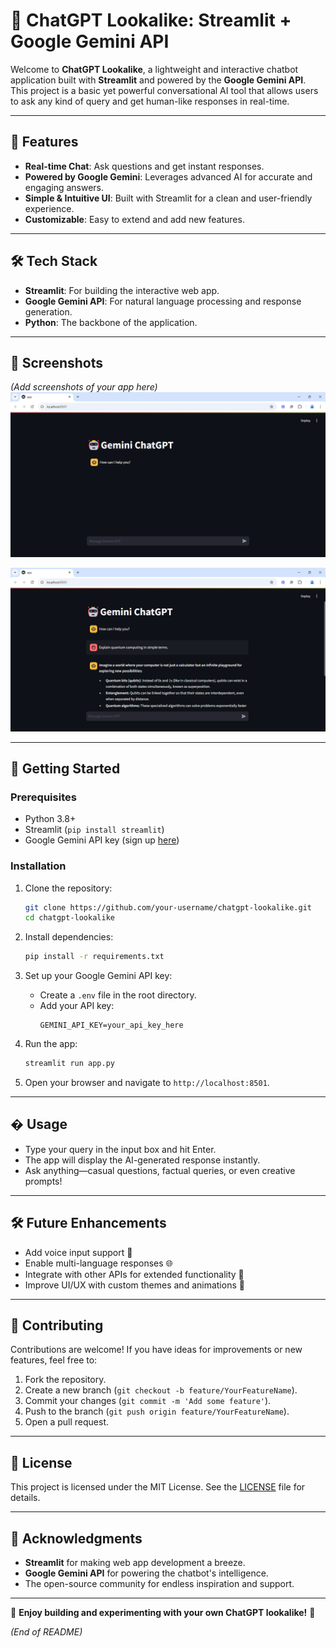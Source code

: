 # 🤖 ChatGPT Lookalike: Streamlit + Google Gemini API  

Welcome to **ChatGPT Lookalike**, a lightweight and interactive chatbot application built with **Streamlit** and powered by the **Google Gemini API**. This project is a basic yet powerful conversational AI tool that allows users to ask any kind of query and get human-like responses in real-time.  

---

## 🚀 Features  
- **Real-time Chat**: Ask questions and get instant responses.  
- **Powered by Google Gemini**: Leverages advanced AI for accurate and engaging answers.  
- **Simple & Intuitive UI**: Built with Streamlit for a clean and user-friendly experience.  
- **Customizable**: Easy to extend and add new features.  

---

## 🛠️ Tech Stack  
- **Streamlit**: For building the interactive web app.  
- **Google Gemini API**: For natural language processing and response generation.  
- **Python**: The backbone of the application.  

---

## 📸 Screenshots  
*(Add screenshots of your app here)*  
![Welcome text](welcom.png)

![Chat text](chat.png)

---

## 🚀 Getting Started  

### Prerequisites  
- Python 3.8+  
- Streamlit (`pip install streamlit`)  
- Google Gemini API key (sign up [here](https://ai.google.dev/))  

### Installation  
1. Clone the repository:  
   ```bash  
   git clone https://github.com/your-username/chatgpt-lookalike.git  
   cd chatgpt-lookalike  
   ```  

2. Install dependencies:  
   ```bash  
   pip install -r requirements.txt  
   ```  

3. Set up your Google Gemini API key:  
   - Create a `.env` file in the root directory.  
   - Add your API key:  
     ```  
     GEMINI_API_KEY=your_api_key_here  
     ```  

4. Run the app:  
   ```bash  
   streamlit run app.py  
   ```  

5. Open your browser and navigate to `http://localhost:8501`.  

---

## � Usage  
- Type your query in the input box and hit Enter.  
- The app will display the AI-generated response instantly.  
- Ask anything—casual questions, factual queries, or even creative prompts!  

---

## 🛠️ Future Enhancements  
- Add voice input support 🎤  
- Enable multi-language responses 🌐  
- Integrate with other APIs for extended functionality 🔗  
- Improve UI/UX with custom themes and animations 🎨  

---

## 🤝 Contributing  
Contributions are welcome! If you have ideas for improvements or new features, feel free to:  
1. Fork the repository.  
2. Create a new branch (`git checkout -b feature/YourFeatureName`).  
3. Commit your changes (`git commit -m 'Add some feature'`).  
4. Push to the branch (`git push origin feature/YourFeatureName`).  
5. Open a pull request.  

---

## 📄 License  
This project is licensed under the MIT License. See the [LICENSE](LICENSE) file for details.  

---

## 🙏 Acknowledgments  
- **Streamlit** for making web app development a breeze.  
- **Google Gemini API** for powering the chatbot's intelligence.  
- The open-source community for endless inspiration and support.  

---

🌟 **Enjoy building and experimenting with your own ChatGPT lookalike!** 🌟  

*(End of README)*